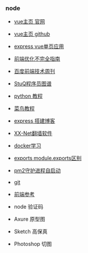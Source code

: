 ### node
* [vue主页 官网](https://vuejs.org.cn/)
* [vue主页 github](https://github.com/vuejs/vue)
* [express vue单页应用](https://cnodejs.org/topic/57cfdf0c62b635972cd88444)
* [前端优化不完全指南](https://aotu.io/notes/2016/03/16/optimization/)
* [百度前端技术周刊](http://fex.baidu.com/weekly/)
* [StuQ程序员图谱](https://github.com/TeamStuQ/skill-map)
* [python 教程](http://www.liaoxuefeng.com/wiki/0014316089557264a6b348958f449949df42a6d3a2e542c000)
* [菜鸟教程](http://www.runoob.com/)
* [express 搭建博客](http://wiki.jikexueyuan.com/project/express-mongodb-setup-blog/simple-blog.html)
* [XX-Net翻墙软件](https://github.com/XX-net/XX-Net/wiki)
* [docker学习](https://cnodejs.org/topic/57d8c55203e01d2f6b17acdc)
* [exports module.exports区别](http://weizhifeng.net/node-js-exports-vs-module-exports.html)
* [pm2守护进程自启动](https://cnodejs.org/topic/57d8ebab5710e2ed658d6b2e)
* [git](https://github.com/TeamStuQ/skill-map/blob/master/data/map-Git.md)
* [前端参考](https://github.com/TeamStuQ/skill-map/blob/master/data/source-FrontEndEngineer.md)

* node 验证码
* Axure 原型图
* Sketch 高保真
* Photoshop 切图




